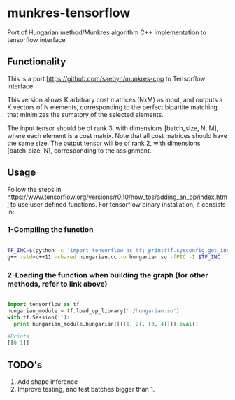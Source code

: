 # munkres-tensorflow
Port of Hungarian method/Munkres algorithm C++ implementation to tensorflow interface 
## Functionality
This is a port https://github.com/saebyn/munkres-cpp to Tensorflow interface.

This version allows K arbitrary cost matrices (NxM) as input, and outputs a K vectors of N elements, corresponding to the perfect bipartite matching that minimizes the sumatory of the selected elements. 

The input tensor should be of rank 3, with dimensions [batch_size, N, M], where each element is a cost matrix. Note that all cost matrices should have the same size.
The output tensor will be of rank 2, with dimensions [batch_size, N], corresponding to the  assignment.

## Usage
Follow the steps in https://www.tensorflow.org/versions/r0.10/how_tos/adding_an_op/index.html to use user defined functions. 
For tensorflow binary installation, it consists in:

### 1-Compiling the function
```bash

TF_INC=$(python -c 'import tensorflow as tf; print(tf.sysconfig.get_include())')
g++ -std=c++11 -shared hungarian.cc -o hungarian.so -fPIC -I $TF_INC
```

### 2-Loading the function when building the graph (for other methods, refer to link above)
```python

import tensorflow as tf
hungarian_module = tf.load_op_library('./hungarian.so')
with tf.Session(''):
  print hungarian_module.hungarian([[[1, 2], [3, 4]]]).eval()

#Prints
[[0 1]]
```

## TODO's
1. Add shape inference
2. Improve testing, and test batches bigger than 1.
